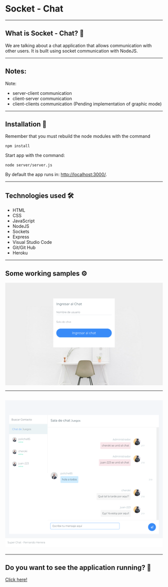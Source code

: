 # Socket - Chat

---
## What is Socket - Chat? 🤔

We are talking about a chat application that allows communication with other users. It is built using socket communication with NodeJS.

---
## Notes:

Note:

* server-client communication
* client-server communication
* client-clients communication (Pending implementation of graphic mode)

---
## Installation 🔧
Remember that you must rebuild the node modules with the command

```
npm install
```

Start app with the command:
```
node server/server.js
```
By default the app runs in: [http://localhost:3000/](http://localhost:3000/).

---
## Technologies used 🛠️
- HTML
- CSS
- JavaScript
- NodeJS
- Sockets
- Express
- Visual Studio Code
- Git/Git Hub
- Heroku
---

## Some working samples ⚙️

![](screenshots/enter-chat.png)
***
![](screenshots/sala-chat.png)
---
***

## Do you want to see the application running? 🚀

[Click here!](https://socket-chat-poliche.herokuapp.com/)

